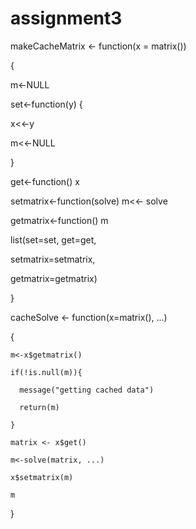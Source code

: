 # assignment3

makeCacheMatrix <- function(x = matrix())

{

  m<-NULL
  
  set<-function(y)
  {
  
  x<<-y
  
  m<<-NULL
  
}

get<-function() x

setmatrix<-function(solve) m<<- solve

getmatrix<-function() m

list(set=set, get=get,

   setmatrix=setmatrix,
   
   getmatrix=getmatrix)
   
}

cacheSolve <- function(x=matrix(), ...) 

{

    m<-x$getmatrix()
    
    if(!is.null(m)){
    
      message("getting cached data")
      
      return(m)
      
    }
    
    matrix <- x$get()
    
    m<-solve(matrix, ...)
    
    x$setmatrix(m)
    
    m
}
